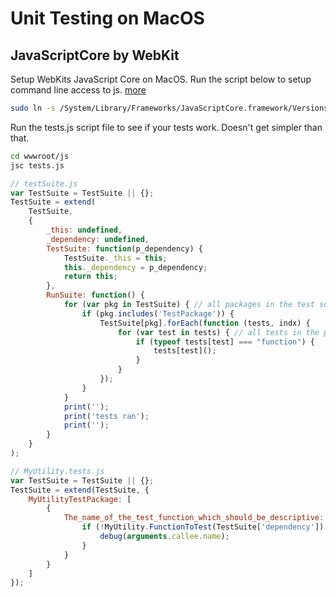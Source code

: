 # Unit Testing on MacOS

## JavaScriptCore by WebKit

Setup WebKits JavaScript Core on MacOS. Run the script below to setup command line access to js. [more](http://www.phpied.com/javascript-shell-scripting/)

```sh
sudo ln -s /System/Library/Frameworks/JavaScriptCore.framework/Versions/A/Resources/jsc /usr/local/bin
```

Run the tests.js script file to see if your tests work. Doesn't get simpler than that.

```sh
cd wwwroot/js
jsc tests.js
```

```js
// testSuite.js
var TestSuite = TestSuite || {};
TestSuite = extend(
    TestSuite, 
    {
        _this: undefined,
        _dependency: undefined,
        TestSuite: function(p_dependency) {
            TestSuite._this = this;
            this._dependency = p_dependency;
            return this;
        },
        RunSuite: function() {
            for (var pkg in TestSuite) { // all packages in the test suite
                if (pkg.includes('TestPackage')) { 
                    TestSuite[pkg].forEach(function (tests, indx) { 
                        for (var test in tests) { // all tests in the package
                            if (typeof tests[test] === "function") { 
                                tests[test](); 
                            }
                        }
                    });
                }
            }
            print('');
            print('tests ran');
            print('');
        }
    }
);
```

```js
// MyUtility.tests.js
var TestSuite = TestSuite || {};
TestSuite = extend(TestSuite, {
    MyUtilityTestPackage: [
        { 
            The_name_of_the_test_function_which_should_be_descriptive: function() {
                if (!MyUtility.FunctionToTest(TestSuite['dependency']) {
                    debug(arguments.callee.name);
                }
            }
        }
    ]
});
```